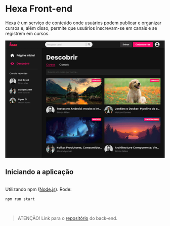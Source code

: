 # Hexa Front-end

  Hexa é um serviço de conteúdo onde usuários podem publicar e organizar cursos e, além disso, permite que usuários inscrevam-se em canais e se registrem em cursos.

![](hexa_showcase.gif)

## Iniciando a aplicação
  \
  Utilizando npm ([Node.js](https://nodejs.org/en/)). Rode:

    npm run start

<br />

> ATENÇÃO! Link para o <a href="https://github.com/Pivetta21/hexa-back">repositório</a> do back-end.

